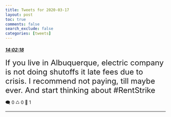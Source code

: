 ```yaml
---
title: Tweets for 2020-03-17
layout: post
toc: true
comments: false
search_exclude: false
categories: [tweets]
---
```



#### <a href = "https://twitter.com/deepfates/status/1240005562428821504">*14:02:18*</a>

<font size="5">If you live in Albuquerque, electric company is not doing shutoffs it late fees due to crisis. I recommend not paying, till maybe ever.   And start thinking about #RentStrike</font>



🗨️ 0 ♺ 0 🤍  1   

---
    
            

